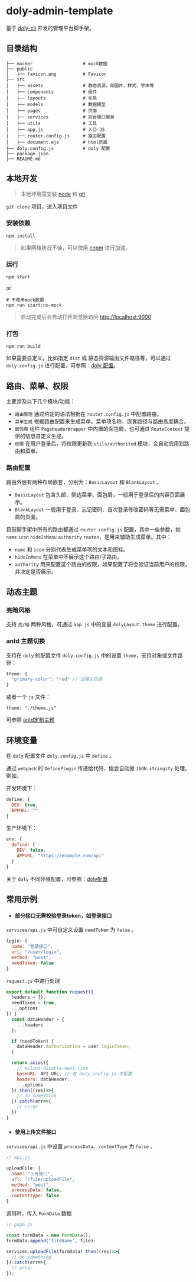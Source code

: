 # doly-admin-template

基于 [doly-cli](https://github.com/doly-dev/doly-cli#readme) 开发的管理平台脚手架。

## 目录结构

```
├── mocker                   # mock数据
├── public
│   ├── favicon.png          # Favicon
├── src
│   ├── assets               # 静态资源，如图片、样式、字体等
│   ├── components           # 组件
│   ├── layouts              # 布局
│   ├── models               # 数据模型
│   ├── pages                # 页面
│   ├── services             # 后台接口服务
│   ├── utils                # 工具
│   ├── app.js               # 入口 JS
│   ├── router.config.js     # 路由配置
│   ├── document.ejs         # html页面
├── doly.config.js           # doly 配置
├── package.json
├── README.md

```

## 本地开发

> 本地环境需安装 [node](http://nodejs.org/) 和 [git](https://git-scm.com/)

`git clone` 项目，进入项目文件

### 安装依赖

```shell
npm install 
```

> 如果网络状况不佳，可以使用 [cnpm](https://cnpmjs.org/) 进行加速。

### 运行

```shell
npm start
```

or 

```shell
# 不使用mock数据
npm run start:no-mock
```

> 启动完成后会自动打开浏览器访问 [http://localhost:9000](http://localhost:9000)

### 打包

```shell
npm run build
```

如果需要自定义，比如指定 `dist` 或 静态资源输出文件路径等，可以通过 `doly.config.js` 进行配置，可参照：[doly 配置](https://github.com/doly-dev/doly-cli#%E9%85%8D%E7%BD%AE)。


## 路由、菜单、权限

主要涉及以下几个模块/功能：

- `路由管理` 通过约定的语法根据在 `router.config.js` 中配置路由。
- `菜单生成` 根据路由配置来生成菜单。菜单项名称，嵌套路径与路由高度耦合。
- `面包屑` 组件 `PageHeaderWrapper` 中内置的面包屑，也可通过 `RouteContext` 提供的信息自定义生成。
- `权限` 在用户登录后，将权限更新到 `utils/authorited` 模块，会自动应用到路由和菜单。

### 路由配置

路由外层有两种布局嵌套，分别为：`BasicLayout` 和 `BlankLayout` 。

- `BasicLayout` 包含头部、侧边菜单、面包屑，一般用于登录后的内容页面展示。
- `BlankLayout` 一般用于登录、忘记密码、首次登录修改密码等无需菜单、面包屑的页面。

目前脚手架中所有的路由都通过 `router.config.js` 配置，其中一些参数，如 `name` `icon` `hideInMenu` `authority` `routes`，是用来辅助生成菜单。其中：

- `name` 和 `icon` 分别代表生成菜单项的文本和图标。
- `hideInMenu` 在菜单中不展示这个路由/子路由。
- `authority` 用来配置这个路由的权限，如果配置了将会验证当前用户的权限，并决定是否展示。

## 动态主题

### 亮暗风格

支持 `亮/暗` 两种风格，可通过 `aap.js` 中的变量 `dolyLayout.theme` 进行配置。

### antd 主题切换

支持在 `doly` 的配置文件 `doly.config.js` 中的设置 `theme`，支持对象或文件路径：

```javascript
theme: {
  "primary-color": "red" // 设置主色调
}
```

或者一个 `js` 文件：

```
theme: "./theme.js"
```

可参照 [antd定制主题](https://ant.design/docs/react/customize-theme-cn#%E5%9C%A8-Umi-%E9%87%8C%E9%85%8D%E7%BD%AE%E4%B8%BB%E9%A2%98)

## 环境变量

在 `doly` 配置文件 `doly.config.js` 中 `define` 。

通过 `webpack` 的 `DefinePlugin` 传递给代码，值会自动做 `JSON.stringify` 处理。例如，

开发环境下：

```javascript
define: {
  DEV: true,
  APPURL: ""
}
```

生产环境下：

```javascript
env: {
  define: {
    DEV: false,
    APPURL: "https://example.com/api"
  }
}
```

关于 `doly` 不同环境配置，可参照：[doly配置](https://github.com/doly-dev/doly-cli#%E4%B8%8D%E5%90%8C%E7%8E%AF%E5%A2%83%E9%85%8D%E7%BD%AE)


## 常用示例

- #### 部分接口无需校验登录token，如登录接口

`services/api.js` 中可自定义设置 `needToken` 为 `false` 。

```javascript
login: {
  name: "登录接口",
  url: "/user/login",
  method: "post",
  needToken: false
}
```

`request.js` 中进行处理

```javascript
export default function request({
  headers = {},
  needToken = true,
  ...options
}) {
  const dataHeader = {
    ...headers
  };

  if (needToken) {
    dataHeader.Authorization = user.loginToken;
  }

  return axios({
    // eslint-disable-next-line
    baseURL: API_URL, // 在 doly.config.js 中配置
    headers: dataHeader,
    ...options
  }).then((res)=>{
    // do something
  }).catch(err=>{
    // error
  })
}
```

- #### 使用上传文件接口

`services/api.js` 中设置 `processData`、`contentType` 为 `false` 。

```javascript
// api.js

uploadFile: {
  name: "上传接口",
  url: "/file/uploadFile",
  method: "post",
  processData: false,
  contentType: false
}
```

调用时，传入 `FormData` 数据

```javascript
// page.js

const formData = new FormData();
formData.append("fileName", file);

services.uploadFile(formData).then((res)=>{
  // do something
}).catch(err=>{
  // error
});
```

